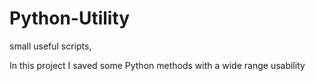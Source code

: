 # Python-Utility
small useful scripts, 

In this project I saved some Python methods with a wide range usability 
